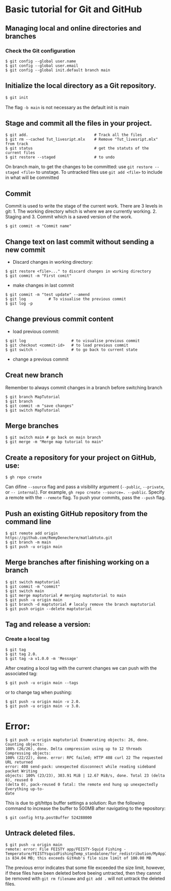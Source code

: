 # Basic tutorial for Git and GitHub
## Managing local and online directories and branches
### Check the Git configuration

```
$ git config --global user.name
$ git config --global user.email
$ git config --global init.default branch main
```
## Initialize the local directory as a Git repository.
```sh
$ git init
```
The flag `-b main` is not necessary as the default init is main

## Stage and commit all the files in your project.
```
$ git add.                             # Track all the files
$ git rm --cached Tut_livesript.mlx    # Remove "Tut_livesript.mlx" from track
$ git status                           # get the statuts of the current files
$ git restore --staged                 # to undo
```
On branch main, to get the changes to be committed: use `git restore --staged <file>` to unstage. To untracked files use `git add <file>` to include in what will be committed

## Commit

Commit is used to write the stage of the current work. There are 3 levels in git: 1.
The working directory which is where we are currently working. 2. Staging and 3.
Commit which is a saved version of the work.
```
$ git commit -m "Commit name"
```

## Change text on last commit without sending a new commit
- Discard changes in working directory: 
```
$ git restore <file>..." to discard changes in working directory
$ git commit -m "First comit"
```

- make changes in last commit
```
$ git commit -m "test update" --amend
$ git log          # To visualise the previous commit 
$ git log -p
``` 

## Change previous commit content
- load previous commit: 
```
$ git log                    # to visualise previous commit 
$ git checkout <commit-id>   # to load previous commit 
$ git switch -               # to go back to current state
```

- change a previous commit


## Creat new branch
Remember to always commit changes in a branch before switching branch
```
$ git branch MapTutorial
$ git branch
$ git commit -m "save changes"
$ git switch MapTutorial
```

## Merge branches
```
$ git switch main # go back on main branch
$ git merge -m "Merge map tutorial to main"
```

## Create a repository for your project on GitHub, use:
```
$ gh repo create
```
Can difine `--source` flag and pass a visibility argument (`--public`, `--private`, or `--
internal`). For example, `gh repo create --source=. --public`. Specify a remote with the `--remote` flag. To push your commits, pass the `--push` flag.

## Push an existing GitHub repository from the command line
```
$ git remote add origin https://github.com/RemyDenechere/matlabtuto.git
$ git branch -m main
$ git push -u origin main
```

## Merge branches after finishing working on a branch
```
$ git switch maptutorial
$ git commit -m "commit"
$ git switch main
$ git merge maptutorial # merging maptutorial to main
$ git push -u origin main
$ git branch -d maptutorial # localy remove the branch maptutorial
$ git push origin --delete maptutorial
```

## Tag and release a version:
###  Create a local tag
```
$ git tag
$ git tag 2.0.
$ git tag -a v1.0.0 -m 'Message'
```
After creating a locol tag with the current changes we can push with the associated tag:
```
$ git push -u origin main --tags
```
or to change tag when pushing:
```
$ git push -u origin main -v 2.0.
$ git push -u origin main -v 3.0.
```

# Error:
```
$ git push -u origin maptutorial Enumerating objects: 26, done. Counting objects:
100% (26/26), done. Delta compression using up to 12 threads Compressing objects:
100% (22/22), done. error: RPC failed; HTTP 408 curl 22 The requested URL returned
error: 408 send-pack: unexpected disconnect while reading sideband packet Writing
objects: 100% (23/23), 303.91 MiB | 12.67 MiB/s, done. Total 23 (delta 8), reused 0
(delta 0), pack-reused 0 fatal: the remote end hung up unexpectedly Everything up-to-
date
```
This is due to git/https buffer settings a solution: Run the following command to increase the buffer to 500MB after navigating to the repository:
```
$ git config http.postBuffer 524288000
```

## Untrack deleted files. 
```
$ git push -u origin main
remote: error: File FEISTY app/FEISTY-Squid Fishing - Temperature/FEISTYsquidFishingTemp_standalone/for_redistribution/MyAppInstaller_mcr.exe is 834.04 MB; this exceeds GitHub's file size limit of 100.00 MB
```
The previous error indicates that some file exceeded the size limit, however, if these files have been deleted before beeing untracted, then they cannot be removed with `git rm filename` and `git add .` will not untrack the deleted files.
